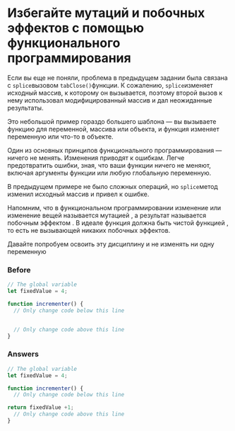 # Избегайте мутаций и побочных эффектов с помощью функционального программирования
Если вы еще не поняли, проблема в предыдущем задании была связана с `splice`вызовом `tabClose()`функции. К сожалению, `splice`изменяет исходный массив, к которому он вызывается, поэтому второй вызов к нему использовал модифицированный массив и дал неожиданные результаты.

Это небольшой пример гораздо большего шаблона — вы вызываете функцию для переменной, массива или объекта, и функция изменяет переменную или что-то в объекте.

Один из основных принципов функционального программирования — ничего не менять. Изменения приводят к ошибкам. Легче предотвратить ошибки, зная, что ваши функции ничего не меняют, включая аргументы функции или любую глобальную переменную.

В предыдущем примере не было сложных операций, но `splice`метод изменил исходный массив и привел к ошибке.

Напомним, что в функциональном программировании изменение или изменение вещей называется мутацией , а результат называется побочным эффектом . В идеале функция должна быть чистой функцией , то есть не вызывающей никаких побочных эффектов.

Давайте попробуем освоить эту дисциплину и не изменять ни одну переменную 
### Before
```javascript
// The global variable
let fixedValue = 4;

function incrementer() {
  // Only change code below this line


  // Only change code above this line
}
```
### Answers
```javascript
// The global variable
let fixedValue = 4;

function incrementer() {
  // Only change code below this line

return fixedValue +1;
  // Only change code above this line
}
```

